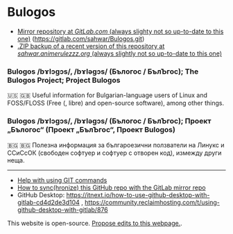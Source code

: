 # Bulogos

* [Mirror repository at _GitLab.com_ (always slighty not so up-to-date to this one)](https://gitlab.com/sahwar/Bulogos) (https://gitlab.com/sahwar/Bulogos.git)
* [.ZIP backup of a recent version of this repository at _sahwar.animerulezzz.org_ (always slightly not so up-to-date to this one)](http://sahwar.animerulezzz.org/mirrors/Bulogos-master_[ISO8601-datetime-stamp].zip)

### Bulogos /bɤlɔgɔs/, /bɤləgɔs/ (Бълогос / БълЪгос); The Bulogos Project; Project Bulogos
:us: :gb: Useful information for Bulgarian-language users of Linux and FOSS/FLOSS (Free (, libre) and open-source software), among other things.

### Bulogos /bɤlɔgɔs/, /bɤləgɔs/ (Бълогос / БълЪгос); Проект „Бълогос“ (Проект „БълЪгос“, Проект Bulogos)
🇧🇬 &#x1F1E7;&#x1F1EC; Полезна информация за българоезични ползватели на Линукс и ССиСсОК (свободен софтуер и софтуер с отворен код), измежду други неща.

* * *

* [Help with using GIT commands](https://github.com/k88hudson/git-flight-rules)
* [How to sync(hronize) this GitHub repo with the GitLab mirror repo](https://moox.io/blog/keep-in-sync-git-repos-on-github-gitlab-bitbucket/)
* GitHub Desktop: https://itnext.io/how-to-use-github-desktop-with-gitlab-cd4d2de3d104 , https://community.reclaimhosting.com/t/using-github-desktop-with-gitlab/876

This website is open-source. <a href="https://github.com/sahwar/Bulogos/edit/master/README.md">Propose edits to this webpage.</a>.
